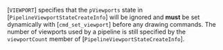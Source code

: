 [`VIEWPORT`] specifies that the `pViewports`
state in [`PipelineViewportStateCreateInfo`] will be ignored and
 **must**  be set dynamically with [`cmd_set_viewport`] before any drawing
commands.
The number of viewports used by a pipeline is still specified by the
`viewportCount` member of [`PipelineViewportStateCreateInfo`].